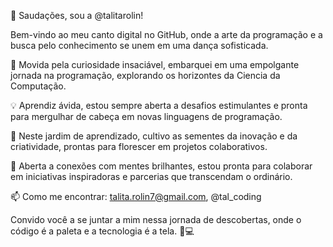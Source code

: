 👋 Saudações, sou a @talitarolin!

Bem-vindo ao meu canto digital no GitHub, onde a arte da programação e a busca pelo conhecimento se unem em uma dança sofisticada.

🚀 Movida pela curiosidade insaciável, embarquei em uma empolgante jornada na programação, explorando os horizontes da Ciencia da Computação.

💡 Aprendiz ávida, estou sempre aberta a desafios estimulantes e pronta para mergulhar de cabeça em novas linguagens de programação.

🌱 Neste jardim de aprendizado, cultivo as sementes da inovação e da criatividade, prontas para florescer em projetos colaborativos.

🤝 Aberta a conexões com mentes brilhantes, estou pronta para colaborar em iniciativas inspiradoras e parcerias que transcendam o ordinário.

📫 Como me encontrar:
talita.rolin7@gmail.com, @tal_coding


Convido você a se juntar a mim nessa jornada de descobertas, onde o código é a paleta e a tecnologia é a tela. 🎨💻

<!---
talitarolin/talitarolin é um repositório ✨ especial ✨ porque o arquivo `README.md` (este arquivo) aparece no meu perfil GitHub.
Você pode clicar no link Preview para dar uma espiadinha em como vai ficar.
--->


